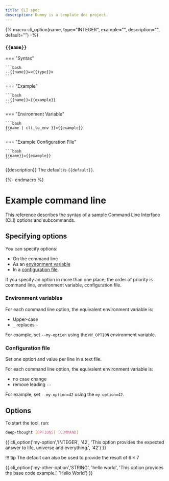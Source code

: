 ```yaml
---
title: CLI spec
description: Dummy is a template doc project.
---
```


{% macro cli_option(name, type="INTEGER", example="", description="", default="") -%}

### `{{name}}`

=== "Syntax"

    ```bash
    --{{name}}=<{{type}}>
    ```

=== "Example"

    ```bash
    --{{name}}={{example}}
    ```

=== "Environment Variable"

    ```bash
    {{name | cli_to_env }}={{example}}
    ```

=== "Example Configuration File"

    ```bash
    {{name}}={{example}}
    ```

{{description}}
The default is `{{default}}`.

{%- endmacro %}

# Example command line

This reference describes the syntax of a sample Command Line Interface (CLI) options
and subcommands.

## Specifying options

You can specify options:

* On the command line
* As an [environment variable](#environment-variables)
* In a [configuration file](#configuration-file).

If you specify an option in more than one place, the order of priority is command line, environment
variable, configuration file.

### Environment variables

For each command line option, the equivalent environment variable is:

* Upper-case
* `_` replaces `-`

For example, set `--my-option` using the `MY_OPTION` environment variable.

### Configuration file

Set one option and value per line in a text file.

For each command line option, the equivalent environment variable is:

* no case change
* remove leading `--`

For example, set `--my-option=42` using the `my-option=42`.

## Options

To start the tool, run:

```bash
deep-thought [OPTIONS] [COMMAND]
```

{{ cli_option('my-option','INTEGER', '42', 'This option provides the expected answer to life, universe and everything.', '42') }}

!!! tip
    The default can also be used to provide the result of $6 \times 7$

{{ cli_option('my-other-option','STRING', 'hello world', 'This option provides the base code example.', 'Hello World') }}
